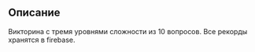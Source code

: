 ## Описание

Викторина с тремя уровнями сложности из 10 вопросов. Все рекорды хранятся в firebase.


